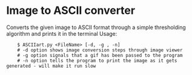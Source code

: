 Image to ASCII converter
========================
Converts the given image to ASCII format through a simple thresholding algorithm and prints it in the terminal
Usage:
```
	$ ASCIIart.py <FileName> [-d, -g , -n]
	# -d option shows image conversion steps through image viewer
	# -g option signals that a gif has been passed to the program
	# -n option tells the program to print the image as it gets generated - will make it run slow
```
